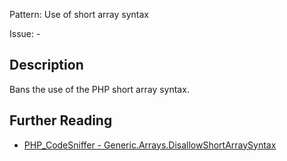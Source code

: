 Pattern: Use of short array syntax

Issue: -

## Description

Bans the use of the PHP short array syntax.

## Further Reading

* [PHP_CodeSniffer - Generic.Arrays.DisallowShortArraySyntax](https://github.com/PHPCSStandards/PHP_CodeSniffer/blob/master/src/Standards/Generic/Sniffs/Arrays/DisallowShortArraySyntaxSniff.php)